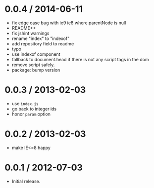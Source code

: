 
0.0.4 / 2014-06-11
==================

 * fix edge case bug with ie9 ie8 where parentNode is null
 * README++
 * fix jshint warnings
 * rename "index" to "indexof"
 * add repository field to readme
 * typo
 * use indexof component
 * fallback to document.head if there is not any script tags in the dom
 * remove script safely.
 * package: bump version

0.0.3 / 2013-02-03
==================

  * use `index.js`
  * go back to integer ids
  * honor `param` option

0.0.2 / 2013-02-03
==================

  * make IE<=8 happy

0.0.1 / 2012-07-03
==================

  * Initial release.
